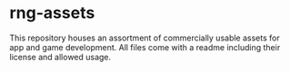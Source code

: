 # rng-assets
 This repository houses an assortment of commercially usable assets for app and game development. All files come with a readme including their license and allowed usage.
